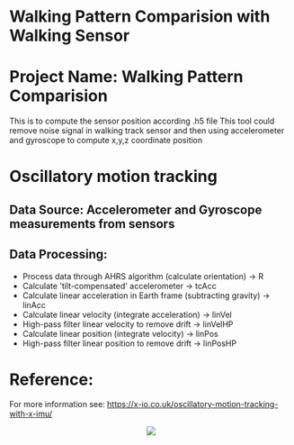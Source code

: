  Walking Pattern Comparision with Walking Sensor
=============================================
# Project Name: Walking Pattern Comparision
  This is to compute the sensor position according .h5 file
  This tool could remove noise signal in walking track sensor and then using accelerometer and gyroscope to compute x,y,z coordinate position

# Oscillatory motion tracking
## Data Source:  Accelerometer and Gyroscope measurements from sensors
## Data Processing:
* Process data through AHRS algorithm (calculate orientation) -> R
* Calculate 'tilt-compensated' accelerometer -> tcAcc
* Calculate linear acceleration in Earth frame (subtracting gravity) -> linAcc
* Calculate linear velocity (integrate acceleration) -> linVel
* High-pass filter linear velocity to remove drift -> linVelHP
* Calculate linear position (integrate velocity) -> linPos
* High-pass filter linear position to remove drift -> linPosHP

# Reference:
For more information see:
   https://x-io.co.uk/oscillatory-motion-tracking-with-x-imu/

<div align="center">
<img src="https://raw.github.com/xioTechnologies/Oscillatory-Motion-Tracking-With-x-IMU/master/Video%20Screenshot.png"/>
</div>


